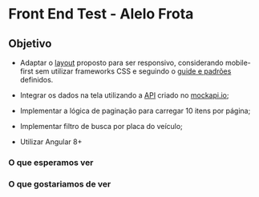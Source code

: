 # Front End Test - Alelo Frota

## Objetivo

- Adaptar o [layout](./LAYOUT.md) proposto para ser responsivo, considerando mobile-first sem utilizar frameworks CSS e seguindo o [guide e padrões](./GUIDE.md) definidos.

- Integrar os dados na tela utilizando a [API](./ENDPOINT.md) criado no [mockapi.io](https://5e1f3d7d39f7a80014a5a349.mockapi.io/api/v1/vehicle);

- Implementar a lógica de paginação para carregar 10 itens por página;
- Implementar filtro de busca por placa do veículo;
- Utilizar Angular 8+


### O que esperamos ver

### O que gostariamos de ver